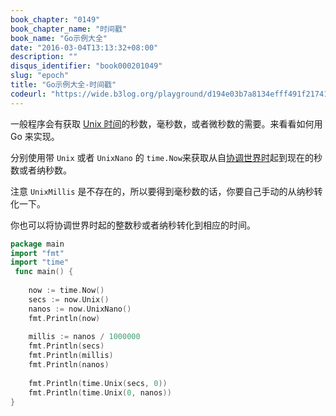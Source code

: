 ```yaml
---
book_chapter: "0149"
book_chapter_name: "时间戳"
book_name: "Go示例大全"
date: "2016-03-04T13:13:32+08:00"
description: ""
disqus_identifier: "book000201049"
slug: "epoch"
title: "Go示例大全-时间戳"
codeurl: "https://wide.b3log.org/playground/d194e03b7a8134efff491f21741e01b9.go"
---
```

 
一般程序会有获取 [Unix 时间](http://zh.wikipedia.org/wiki/UNIX%E6%97%B6%E9%97%B4)的秒数，毫秒数，或者微秒数的需要。来看看如何用 Go 来实现。







分别使用带 `Unix` 或者 `UnixNano` 的 `time.Now`来获取从自[协调世界时](http://zh.wikipedia.org/wiki/%E5%8D%94%E8%AA%BF%E4%B8%96%E7%95%8C%E6%99%82)起到现在的秒数或者纳秒数。

注意 `UnixMillis` 是不存在的，所以要得到毫秒数的话，你要自己手动的从纳秒转化一下。

你也可以将协调世界时起的整数秒或者纳秒转化到相应的时间。
 

```Go
package main  
import "fmt"
import "time"  
 func main() {  
 
    now := time.Now()
    secs := now.Unix()
    nanos := now.UnixNano()
    fmt.Println(now)  
 
    millis := nanos / 1000000
    fmt.Println(secs)
    fmt.Println(millis)
    fmt.Println(nanos)  
 
    fmt.Println(time.Unix(secs, 0))
    fmt.Println(time.Unix(0, nanos))
}  
```
